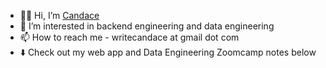 - 👋🏾 Hi, I’m [Candace](https://teacherc.github.io/about)
- 👀 I’m interested in backend engineering and data engineering
- 📫 How to reach me - writecandace at gmail dot com
- ⬇️ Check out my web app and Data Engineering Zoomcamp notes below
